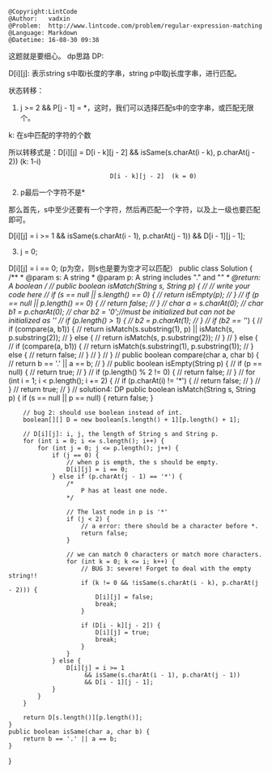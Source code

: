 ```
@Copyright:LintCode
@Author:   vadxin
@Problem:  http://www.lintcode.com/problem/regular-expression-matching
@Language: Markdown
@Datetime: 16-08-30 09:38
```

这题就是要细心。
dp思路
DP:

D[i][j]: 表示string s中取i长度的字串，string p中取j长度字串，进行匹配。

状态转移：

1. j >= 2 && P[j - 1] = *，这时，我们可以选择匹配s中的空字串，或匹配无限个。

k: 在s中匹配的字符的个数

所以转移式是：D[i][j] = D[i - k][j - 2] && isSame(s.charAt(i - k), p.charAt(j - 2))   (k: 1-i)

                                D[i - k][j - 2]  (k = 0) 

2. p最后一个字符不是*

那么首先，s中至少还要有一个字符，然后再匹配一个字符，以及上一级也要匹配即可。

D[i][j] = i >= 1 
&& isSame(s.charAt(i - 1), p.charAt(j - 1))
&& D[i - 1][j - 1];

3. j = 0;

 D[i][j] = i == 0;  (p为空，则s也是要为空才可以匹配）
 public class Solution {
    /**
     * @param s: A string 
     * @param p: A string includes "." and "*"
     * @return: A boolean
     */
    // public boolean isMatch(String s, String p) {
    //     // write your code here
    //     if (s == null || s.length() == 0) {
    //         return isEmpty(p);
    //     }
    //     if (p == null || p.length() == 0) {
    //         return false;
    //     }
    //     char a = s.charAt(0);
    //     char b1 = p.charAt(0);
    //     char b2 = '0';//must be initialized but can not be initialized as '*'
    //     if (p.length() > 1) {
    //         b2 = p.charAt(1);
    //     }
    //     if (b2 == '*') {
    //         if (compare(a, b1)) {
    //             return isMatch(s.substring(1), p) || isMatch(s, p.substring(2));
    //         } else {
    //             return isMatch(s, p.substring(2));
    //         }
    //     } else {
    //         if (compare(a, b1)) {
    //             return isMatch(s.substring(1), p.substring(1));
    //         } else {
    //             return false;
    //         }
    //     }
    // }
    // public boolean compare(char a, char b) {
    //     return b == '.' || a == b;
    // }
    // public boolean isEmpty(String p) {
    //     if (p == null) {
    //         return true;
    //     }
    //     if (p.length() % 2 != 0) {
    //         return false;
    //     }
    //     for (int i = 1; i < p.length(); i += 2) {
    //         if (p.charAt(i) != '*') {
    //             return false;
    //         }
    //     }
    //     return true;
    // }
    // solution4: DP
    public boolean isMatch(String s, String p) {
        if (s == null || p == null) {
            return false;
        }
        
        // bug 2: should use boolean instead of int.
        boolean[][] D = new boolean[s.length() + 1][p.length() + 1];
        
        // D[i][j]: i, j, the length of String s and String p.        
        for (int i = 0; i <= s.length(); i++) {
            for (int j = 0; j <= p.length(); j++) {
                if (j == 0) {
                    // when p is empth, the s should be empty.
                    D[i][j] = i == 0;
                } else if (p.charAt(j - 1) == '*') {
                    /*
                        P has at least one node.
                    */
                    
                    // The last node in p is '*'
                    if (j < 2) {
                        // a error: there should be a character before *.
                        return false;
                    }
                    
                    // we can match 0 characters or match more characters.
                    for (int k = 0; k <= i; k++) {
                        // BUG 3: severe! Forget to deal with the empty string!!
                        if (k != 0 && !isSame(s.charAt(i - k), p.charAt(j - 2))) {
                            D[i][j] = false;
                            break;
                        }
                        
                        if (D[i - k][j - 2]) {
                            D[i][j] = true;
                            break;
                        }
                    }
                } else {
                    D[i][j] = i >= 1 
                         && isSame(s.charAt(i - 1), p.charAt(j - 1))
                         && D[i - 1][j - 1];
                }
            }
        }
        
        return D[s.length()][p.length()];
    }
    public boolean isSame(char a, char b) {
        return b == '.' || a == b;
    }
}